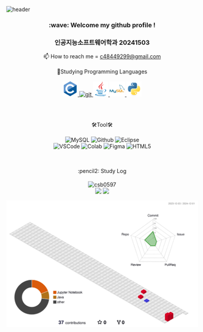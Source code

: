 ![header](https://capsule-render.vercel.app/api?type=Waving!&color=1A1F36&height=200&section=header&text=csb0597&fontColor=E0E6ED&fontSize=60&animation=fadeIn&fontAlignY=55&fontAlign=80)
<h3 align="center">:wave: Welcome my github profile !</h3>
<h3 align="center">인공지능소프트웨어학과 20241503</h3>
<div align="center">

📫 How to reach me = c48449299@gmail.com
<br/>
<br/>
📖Studying Programming Languages
<br/>
<br/>
<a href="https://www.cprogramming.com/" target="_blank" rel="noreferrer"> <img src="https://raw.githubusercontent.com/devicons/devicon/master/icons/c/c-original.svg" alt="c" width="40" height="40"/> </a> <a href="https://git-scm.com/" target="_blank" rel="noreferrer"> <img src="https://www.vectorlogo.zone/logos/git-scm/git-scm-icon.svg" alt="git" width="40" height="40"/> </a> <a href="https://www.java.com" target="_blank" rel="noreferrer"> <img src="https://raw.githubusercontent.com/devicons/devicon/master/icons/java/java-original.svg" alt="java" width="40" height="40"/> </a> <a href="https://www.mysql.com/" target="_blank" rel="noreferrer"> <img src="https://raw.githubusercontent.com/devicons/devicon/master/icons/mysql/mysql-original-wordmark.svg" alt="mysql" width="40" height="40"/> </a> <a href="https://www.python.org" target="_blank" rel="noreferrer"> <img src="https://raw.githubusercontent.com/devicons/devicon/master/icons/python/python-original.svg" alt="python" width="40" height="40"/> </a>

<br/>
<br/>

🛠Tool🛠
<br/>
<br/>
![MySQL](https://img.shields.io/badge/MySQL-%4479A1.svg?style=for-the-badge&logo=MySQL&logoColor=white)
![Github](https://img.shields.io/badge/-Github-181717?logo=Github&style=for-the-badge&logoColor=white)
![Eclipse](https://img.shields.io/badge/Eclipse-FE7A16.svg?style=for-the-badge&logo=Eclipse&logoColor=white)<br/>
![VSCode](https://img.shields.io/badge/Visual%20Studio%20Code-007ACC?style=for-the-badge&logo=Visual%20Studio%20Code&logoColor=white)
![Colab](https://img.shields.io/badge/Google%20Colab-F9AB00?style=for-the-badge&logo=Google%20Colab&logoColor=white)
![Figma](https://img.shields.io/badge/figma-%23F24E1E.svg?style=for-the-badge&logo=figma&logoColor=white)
![HTML5](https://img.shields.io/badge/HTML5-E34F26?style=for-the-badge&logo=html5&logoColor=white)

<br/>
<br/>
:pencil2: Study Log
<br/>
<br/>
<img align="center" src="https://github-readme-streak-stats.herokuapp.com/?user=csb0597" alt="csb0597"/>
<br/>
<img src="https://github-readme-stats.vercel.app/api/top-langs/?username=csb0597&layout=donut&show_icons=true&theme=material-palenight&hide_border=true&bg_color=20232a&icon_color=58A6FF&text_color=fff&title_color=58A6FF&count_private=true&exclude_repo=Face-Transfer-Application" width=38% />
<img src="https://github-readme-stats.vercel.app/api?username=csb0597&show_icons=true&theme=material-palenight&hide_border=true&bg_color=20232a&icon_color=58A6FF&text_color=fff&title_color=58A6FF&count_private=true" width=56% />


![](./profile-3d-contrib/profile-gitblock.svg)


</div>
